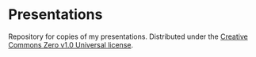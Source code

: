 # Presentations
Repository for copies of my presentations. Distributed under the [Creative Commons Zero v1.0 Universal license](https://creativecommons.org/publicdomain/zero/1.0/).
